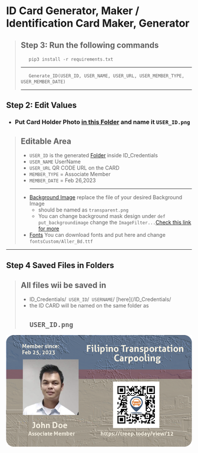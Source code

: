 # ID Card Generator, Maker / Identification Card Maker, Generator

> ## Step 3: Run the following commands
>
>        pip3 install -r requirements.txt
>
> ---
>
>        Generate_ID(USER_ID, USER_NAME, USER_URL, USER_MEMBER_TYPE, USER_MEMBER_DATE)
>
> ---

## Step 2: Edit Values

- ### Put Card Holder Photo [in this Folder](/Profile_Photos/) and name it `USER_ID.png`

> ## Editable Area
>
> - `USER_ID` is the generated [Folder](/ID_Credentials/12/) inside ID_Credentials
> - `USER_NAME` UserName
> - `USER_URL` QR CODE URL on the CARD
> - `MEMBER_TYPE` = Associate Member
> - `MEMBER_DATE` = Feb 26,2023
>   ***
> - [Background Image](/transparent.png) replace the file of your desired Background Image
>   - should be named as `transparent.png`
>   - You can change background mask design under `def put_backgroundimage` change the `ImageFilter...`[Check this link for more][1]
> - [Fonts](/fontsCustom/) You can download fonts and put here and change `fontsCustom/Aller_Bd.ttf`

---

[1]: (https://realpython.com/image-processing-with-the-python-pillow-library/) "Check here"

## Step 4 Saved Files in Folders

> ## All files wii be saved in
>
> - ID_Credentials/` USER_ID`/` USERNAME`/ [here](/ID_Credentials/
> - the ID CARD will be named on the same folder as
>   ## `USER_ID.png`

![Voilla Ready for Scan](/ID_Credentials/12/John%20Doe/12.png "Voilla Ready for Scan")
